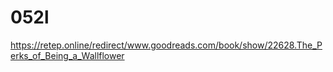 # 052l
https://retep.online/redirect/www.goodreads.com/book/show/22628.The_Perks_of_Being_a_Wallflower

